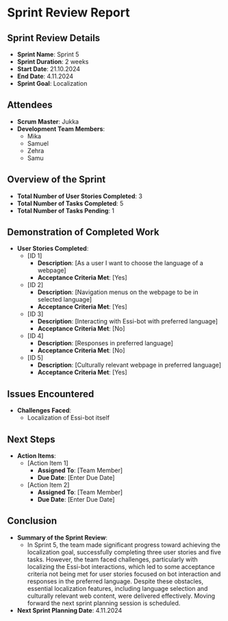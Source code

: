 # Sprint Review Report

## Sprint Review Details
- **Sprint Name**: Sprint 5
- **Sprint Duration**: 2 weeks
- **Start Date**: 21.10.2024
- **End Date**: 4.11.2024
- **Sprint Goal**: Localization

## Attendees
- **Scrum Master**: Jukka
- **Development Team Members**: 
  - Mika
  - Samuel
  - Zehra
  - Samu

## Overview of the Sprint
- **Total Number of User Stories Completed**: 3
- **Total Number of Tasks Completed**: 5
- **Total Number of Tasks Pending**: 1

## Demonstration of Completed Work
- **User Stories Completed**:
  - [ID 1]
    - **Description**: [As a user I want to choose the language of a webpage]
    - **Acceptance Criteria Met**: [Yes]
  - [ID 2]
    - **Description**: [Navigation menus on the webpage to be in selected language]
    - **Acceptance Criteria Met**: [Yes]
  - [ID 3]
    - **Description**: [Interacting with Essi-bot with preferred language]
    - **Acceptance Criteria Met**: [No]
  - [ID 4]
    - **Description**: [Responses in preferred language]
    - **Acceptance Criteria Met**: [No]
  - [ID 5]
    - **Description**: [Culturally relevant webpage in preferred language]
    - **Acceptance Criteria Met**: [Yes]

## Issues Encountered
- **Challenges Faced**:
  - Localization of Essi-bot itself


## Next Steps
- **Action Items**:
  - [Action Item 1]
    - **Assigned To**: [Team Member]
    - **Due Date**: [Enter Due Date]
  - [Action Item 2]
    - **Assigned To**: [Team Member]
    - **Due Date**: [Enter Due Date]

## Conclusion
- **Summary of the Sprint Review**: 
  - In Sprint 5, the team made significant progress toward achieving the localization goal, successfully completing three user stories and five tasks. However, the team faced challenges, particularly with localizing the Essi-bot interactions, which led to some acceptance criteria not being met for user stories focused on bot interaction and responses in the preferred language. Despite these obstacles, essential localization features, including language selection and culturally relevant web content, were delivered effectively. Moving forward the next sprint planning session is scheduled.
- **Next Sprint Planning Date**: 4.11.2024
